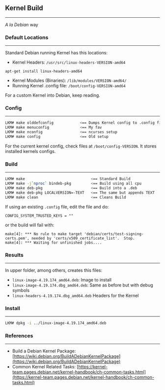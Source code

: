## Kernel Build
---
_A la Debian_ way

### Default Locations
---
Standard Debian running Kernel has this locations:

- Kernel Headers: `/usr/src/linux-headers-VERSION-amd64`

```markup
apt-get install linux-headers-amd64
```
- Kernel Modules (Binaries): `/lib/modules/VERSION-amd64/`
- Running Kernel .config file: `/boot/config-VERSION-amd64`

For a custom Kernel into Debian, keep reading.

### Config
---
```bash
LKM# make olddefconfig            <== Dumps Kernel config to .config file
LKM# make menuconfig              <== My fav
LKM# make nconfig                 <== ncurses setup
LKM# make config                  <== Old setup
```
For the current kernel config, check files at `/boot/config-VERSION`. It stores installed kernels configs. 


### Build 
---
```bash
LKM# make                              <== Standard Build
LKM# make -j`nproc` bindeb-pkg         <== Build using all cpu
LKM# make deb-pkg                      <== Build into a .deb
LKM# make deb-pkg LOCALVERSION=-TEXT   <== The same but appends TEXT
LKM# make clean                        <== Cleans Build
```
If using an existing `.config` file, edit the file and do:
```markup
CONFIG_SYSTEM_TRUSTED_KEYS = ""
```
or the build will fail with:
```markup
make[4]: *** No rule to make target 'debian/certs/test-signing-certs.pem', needed by 'certs/x509_certificate_list'.  Stop.
make[4]: *** Waiting for unfinished jobs....
```
### Results
---
In upper folder, among others, creates this files:
- `linux-image-4.19.174_amd64.deb`: Image to install
- `linux-image-4.19.174.dbg_amd64.deb`: Same as before but with debug symbols
- `linux-headers-4.19.174.dbg_amd64.deb` Headers for the Kernel

### Install
---
```bash
LKM# dpkg -i ../linux-image-4.19.174_amd64.deb
```

### References
---
- Build a Debian Kernel Package: [https://wiki.debian.org/BuildADebianKernelPackage](https://wiki.debian.org/BuildADebianKernelPackage)
- Common Kernel Related Tasks: [https://kernel-team.pages.debian.net/kernel-handbook/ch-common-tasks.html](https://kernel-team.pages.debian.net/kernel-handbook/ch-common-tasks.html)

